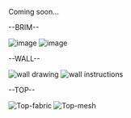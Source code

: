 Coming soon...


--BRIM--

![image](https://github.com/b0bTHEbilder/Patterns/assets/132055706/1b621653-0c77-4229-bca8-2550b94a130f)
![image](https://github.com/b0bTHEbilder/Patterns/assets/132055706/765b835d-5f30-48b4-89ba-9af789e85859)

--WALL--

![wall drawing](https://github.com/b0bTHEbilder/Patterns/assets/132055706/740e8488-20ce-40c2-accc-0df9f351fdc3)
![wall instructions](https://github.com/b0bTHEbilder/Patterns/assets/132055706/d0073501-4e46-4dbe-8b62-3404b5b7c81a)

--TOP--

![Top-fabric](https://github.com/b0bTHEbilder/Patterns/assets/132055706/a0c2771c-79bc-4add-9276-c3d800513a7c)
![Top-mesh](https://github.com/b0bTHEbilder/Patterns/assets/132055706/a384b3b7-097b-4a51-ac53-7809e45412f9)
